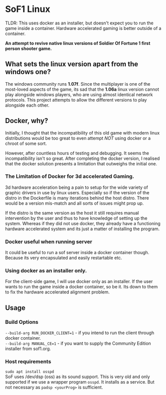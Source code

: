 # SoF1 Linux
TLDR: This uses docker as an installer, but doesn't expect you to run the game inside a container. Hardware accelerated gaming is better outside of a container.  

**An attempt to revive native linux versions of Soldier Of Fortune 1 first person shooter game.**
## What sets the linux version apart from the windows one?
The windows community runs **1.07f**. Since the multiplayer is one of the most-loved aspects of the game, its sad that the **1.06a** linux version cannot play alongside windows players, who are using almost identical network protocols.  This project attempts to allow the different versions to play alongside each other.
## Docker, why?
Initially, I thought that the incompatibility of this old game with modern linux distributions would be too great to even attempt *NOT* using docker or a chroot of some sort.

However, after countless hours of testing and debugging. It seems the incompatibility isn't so great.  After completing the docker version, I realised that the docker solution presents a limitation that outweighs the initial one.  

### The Limitation of Docker for 3d accelerated Gaming.
3d hardware acceleration being a pain to setup for the wide variety of graphic drivers in use by linux users.  Especially so if the version of the distro in the Dockerfile is many iterations behind the host distro.  There would be a version mis-match and all sorts of issues might prop up.

If the distro is the same version as the host it still requires manual intervention by the user and thus to have knowledge of setting up the system.  Whereas if they did not use docker, they already have a functioning hardware accelerated system and its just a matter of installing the program.

### Docker useful when running server
It could be useful to run a sof server inside a docker container though.  Because its very encapsulated and easily restartable etc.

### Using docker as an installer only.
For the client-side game, I will use docker only as an installer.  If the user wants to run the game inside a docker container, so be it.  Its down to them to fix the hardware accelerated alignment problem.


## Usage

### Build Options
`--build-arg RUN_DOCKER_CLIENT=1` - if you intend to run the client through docker container.  
`--build-arg MANUAL_CE=1` - if you want to supply the Community Edition installer from sof1.org.  

### Host requirements
`sudo apt install osspd`  
SoF uses /dev/dsp (oss) as its sound support.  This is very old and only supported if we use a wrapper program `osspd`.  It installs as a service.  But not necessary as `padsp <yourProg>` is sufficient.
